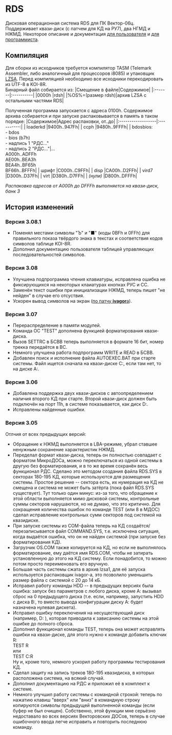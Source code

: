 # RDS
Дисковая операционная система RDS для ПК Вектор-06ц. Поддерживает квази-диск (с патчем для КД на РУ7), два НГМД и НЖМД. Некоторое описание и документация [для пользователя](https://github.com/ImproverX/RDS/blob/master/manuals/rds-rpol.txt) и [для программиста](https://github.com/ImproverX/RDS/blob/master/manuals/rds-rpro.txt).

## Компиляция
Для сборки из исходников требуется компилятор TASM (Telemark Assembler, либо аналогичный для процессоров i8085) и упаковщик [LZSA](https://github.com/emmanuel-marty/lzsa). Перед компиляцией необходимо все исходники перекодировать из UTF-8 в KOI-8R.<br>
Бинарный файл собирается из:
|Смещение в файле|Содержимое|
|:-------|:----------|
|0000h   |rdsh|
|%OS%=(размер rdsh)|архив LZSA с остальными частями RDS|

Полученная программа запускается с адреса 0100h.
Содержимое архива собирается и при запуске распаковывается в память в таком порядке:
|Содержимое|Адрес распаковки, от..до|
|:------------------|:----------:|
| loaderkd          |9400h..947Fh|
| ccph              |9480h..9FFFh|
| bdosbios:<br>- bdos<br>- bios (b7h)<br>- надпись 1 "РДС..."<br>- надпись 2 "РДС..."|...<br>A000h..ADFFh<br>AE00h..BEA3h<br>BEA4h..BF65h<br>BF66h..BFFFh|
| шрифт             |C000h..C9FFh|
| disp              |CA00h..D2FFh|
| vird7             |D300h..D37Fh|
| virt              |D380h..D7FFh|
| _(нули)_          |D800h..DFFFh|

_Распаковка адресов от A000h до DFFFh выполняется на квази-диск, банк 3_

## История изменений
### Версия 3.08.1
- Поменял местами символы "Ъ" и "■" (коды 0BFh и 0FFh) для правильного показа твёрдого знака в текстах и соответствия кодов символов таблице KOI-8R.
- Дополнил документацию пользователя таблицей управляющих последовательностей символов.

### Версия 3.08
- Улучшена подпрограмма чтения клавиатуры, исправлена ошибка не фиксирующихся на некоторых клаиатурах кнопках РУС и СС.
- Заменён текст ошибки при инициализации НЖМД, теперь пишет "не нейден" в случае его отсуствия.
- Ускорен вывод символов на экран ([по патчу <b>ivagor</b>а](https://zx-pk.ru/threads/34508-80-simvolov-v-stroke-i-rezhim-512-tochek-voobshche.html?p=1158574&viewfull=1#post1158574)).

### Версия 3.07
- Перераспределение в памяти модулей.
- Команда ОС "TEST" дополнена функцией форматирования квази-диска.
- Вызов SETTRC в БСВВ теперь выполняется в формате 16 бит, номер трекка передаётся в BC.
- Немного улучшена работа подпрограмм WRITE и READ в БСВВ.
- Добавлен поиск и исполнение файла AUTOEXEC.BAT при старте системы. Файл ищется сначала на квази-диске C:, если там нет, то на диске A:.

### Версия 3.06
- Добавлена поддержка двух квази-дисков с автоопределением наличия второго КД при старте. Второй квази-диск должен быть подключён на порт 11h, в системе показывается, как диск D:.
- Исправлены найденные ошибки.

### Версия 3.05
Отлчия от всех предыдущих версий:

- Обращение к НЖМД выполняется в LBA-режиме, убрал ставшее ненужным сохранение характеристик НЖМД.<br>
- Переделал формат квази-диска, теперь он полностью совпадает с форматом МикроДОСа, можно переключаться из одной системы в другую без форматирования, и в то же время сохранён весь функционал РДС. Сделано это методом создания файла RDS.SYS в секторах 180-195 КД, которые используются для размещения системы. Простое решение -- сектора есть, их нумерация на КД не смещена и система не может быть затёрта (пока файл RDS.SYS существует). Тут только один минус: из-за того, что обращение к этой области выполняется мимо дисковой системы, контрольные суммы секторов нарушаются, но не думаю, что это критично. Для сокращения количества ошибок по команде TEST (или 8 в МДОС) сделал исправление контрольных сумм секторов под системой на квазидиске.<br>
- При запуске системы из COM-файла теперь на КД создаётся/перезаписывается файл COMMAND.SYS, т.е. исключена ситуация, когда выдаётся ошибка, что он не найден системой (при запуске без форматирования КД).<br>
- Загрузчик OS.COM также копируется на КД, но если не выполнялось форматирование, ему даётся имя RDS.COM, чтобы не затирать установленную до этого на КД систему. Если понадобится, то можно потом просто переименовать его вручную.<br>
- Большая часть системы сжата в архив lzsa1, для её запуска используется распаковщик ivagor-а, это позволило уменьшить размер файла с системой с 20 до 14 кБ.<br>
- Исправил работу команды HDD -- в предыдущих версиях была ошибка: запуск без параметров с любого диска, кроме А: вызывал сброс на 0 предыдущего диска (т.е. если, например, запустить HDD с диска В:, то вместо вывода конфигурации диску А: будет назначена нулевая дискета).<br>
- Исправил ошибку переключения на несуществующий диск (например, D: ), которая приводила к зависанию системы на этой ошибке до полного сброса.<br>
- Дополнил функционал команды TEST, теперь она может исправлять ошибки на квази-диске, для этого нужно к команде добавить ключик R:<br>
        TEST R<br>
        или<br>
        TEST C:R<br>
Ну и, кроме того, немного ускорил работу программы тестирования КД.<br>
- Сделал защиту на запись треков 180-195 квазидиска, в которых расположена система, на всякий случай.<br>
- Дополнил документацию на РДС и приложил её в комплект к системе.<br>
- Немного улучшил работу системы с командной строкой: теперь по нажатию клавиш "вверх" или "вниз" в командную строку копируются символы предыдущей выполненной команды (если буфер не был очищен). Собственно, этой функции мне серьёзно недоставало во всех версиях Векторовских ДОСов, теперь в случае ошибочного ввода легче исправить и повторить последнюю команду.
